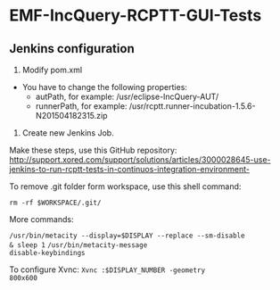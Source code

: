# EMF-IncQuery-RCPTT-GUI-Tests

## Jenkins configuration

1. Modify pom.xml
  * You have to change the following properties:
    * autPath, for example: /usr/eclipse-IncQuery-AUT/
    * runnerPath, for example: /usr/rcptt.runner-incubation-1.5.6-N201504182315.zip
    
1. Create new Jenkins Job. 

Make these steps, use this GitHub repository:  
http://support.xored.com/support/solutions/articles/3000028645-use-jenkins-to-run-rcptt-tests-in-continuos-integration-environment-

To remove .git folder form workspace, use this shell command:

<code>rm -rf $WORKSPACE/.git/</code>

More commands:

<code>/usr/bin/metacity --display=$DISPLAY --replace --sm-disable & sleep 1</code>
<code>/usr/bin/metacity-message disable-keybindings</code>

To configure Xvnc:
<code>Xvnc :$DISPLAY_NUMBER -geometry 800x600</code>

